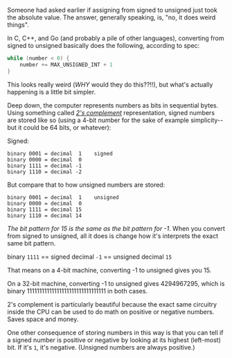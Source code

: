 Someone had asked earlier if assigning from signed to unsigned just took the absolute value. The answer, generally speaking, is, "no, it does weird things".

In C, C++, and Go (and probably a pile of other languages), converting from signed to unsigned basically does the following, according to spec:

```c
while (number < 0) {
    number += MAX_UNSIGNED_INT + 1
}
```

This looks really weird (*WHY* would they do this??!!), but what's actually happening is a little bit simpler.

Deep down, the computer represents numbers as bits in sequential bytes. Using something called _[2's complement](https://en.wikipedia.org/wiki/Two%27s_complement)_ representation, signed numbers are stored like so (using a 4-bit number for the sake of example simplicity--but it could be 64 bits, or whatever):

Signed:

    binary 0001 = decimal  1    signed
    binary 0000 = decimal  0
    binary 1111 = decimal -1
    binary 1110 = decimal -2

But compare that to how *un*signed numbers are stored:

    binary 0001 = decimal  1    unsigned
    binary 0000 = decimal  0
    binary 1111 = decimal 15 
    binary 1110 = decimal 14

*The bit pattern for 15 is the same as the bit pattern for -1*. When you convert from signed to unsigned, all it does is change how it's interprets the exact same bit pattern.

binary `1111` == signed decimal `-1` == unsigned decimal `15`

That means on a 4-bit machine, converting -1 to unsigned gives you 15.

On a 32-bit machine, converting -1 to unsigned gives 4294967295, which is binary 11111111111111111111111111111111 in both cases.

2's complement is particularly beautiful because the exact same circuitry inside the CPU can be used to do math on positive or negative numbers. Saves space and money.

One other consequence of storing numbers in this way is that you can tell if a signed number is positive or negative by looking at its highest (left-most) bit. If it's `1`, it's negative. (Unsigned numbers are always positive.)
